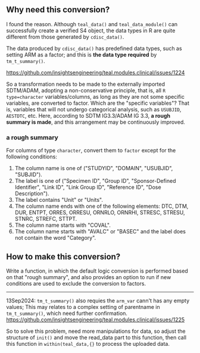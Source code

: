 ## Why need this conversion?
I found the reason. Although `teal_data()` and `teal_data_module()` can successfully create a verified S4 object, the data types in R are quite different from those generated by `cdisc_data()`. 

The data produced by `cdisc_data()` has predefined data types, such as setting ARM as a factor; and this is **the data type required** by `tm_t_summary()`.

https://github.com/insightsengineering/teal.modules.clinical/issues/1224

So a transformation needs to be made to the externally imported SDTM/ADAM, adopting a non-conservative principle, that is, all `R type=character` variables/columns, as long as they are not some specific variables, are converted to factor. Which are the "specific variables"? That is, variables that will not undergo categorical analysis, such as `USUBJID`, `AESTDTC`, etc. Here, according to SDTM IG3.3/ADAM IG 3.3, **a rough summary is made**, and this arrangement may be continuously improved.

### a rough summary
For columns of type `character`, convert them to `factor` except for the following conditions:

1. The column name is one of ("STUDYID", "DOMAIN", "USUBJID", "SUBJID").
2. The label is one of ("Specimen ID", "Group ID", "Sponsor-Defined Identifier", "Link ID", "Link Group ID", "Reference ID", "Dose Description").
3. The label contains "Unit" or "Units".
4. The column name ends with one of the following elements: DTC, DTM, DUR, ENTPT, ORRES, ORRESU, ORNRLO, ORNRHI, STRESC, STRESU, STNRC, STREFC, STTPT.
5. The column name starts with "COVAL".
6. The column name starts with "AVALC" or "BASEC" and the label does not contain the word "Category".

## How to make this conversion?
Write a function, in which the default logic conversion is performed based on that "rough summary", and also provides an option to run if new conditions are used to exclude the conversion to factors.

***
13Sep2024: `tm_t_summary()` also requies the `arm_var` cann't has any empty values; This may relates to a complex setting of parentname in `tm_t_summary()`, which need further confirmation.
https://github.com/insightsengineering/teal.modules.clinical/issues/1225 

So to solve this problem, need more manipulations for data, so adjust the structure of `init()` and move the read_data part to this function, then call this function in `within(teal_data,{}` to process the uploaded data.






 
